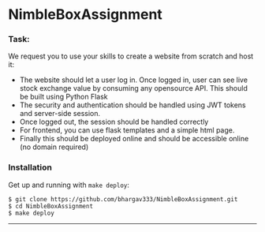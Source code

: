 # NimbleBoxAssignment

### Task:
We request you to use your skills to create a website from scratch and host it:

- The website should let a user log in. Once logged in, user can see live stock exchange value by consuming any opensource API. This should be built using Python Flask
- The security and authentication should be handled using JWT tokens and server-side session.
- Once logged out, the session should be handled correctly
- For frontend, you can use flask templates and a simple html page.
- Finally this should be deployed online and should be accessible online (no domain required)

### Installation

Get up and running with `make deploy`:

```shell
$ git clone https://github.com/bhargav333/NimbleBoxAssignment.git
$ cd NimbleBoxAssignment
$ make deploy
``` 

-----
